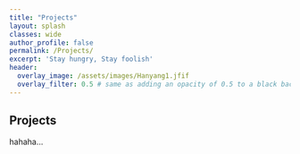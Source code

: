 ```yaml
---
title: "Projects"
layout: splash
classes: wide
author_profile: false
permalink: /Projects/
excerpt: 'Stay hungry, Stay foolish'
header:
  overlay_image: /assets/images/Hanyang1.jfif
  overlay_filter: 0.5 # same as adding an opacity of 0.5 to a black background
---
```


## Projects

hahaha...